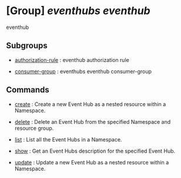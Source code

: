 # [Group] _eventhubs eventhub_

eventhub

## Subgroups

- [authorization-rule](/Commands/eventhubs/eventhub/authorization-rule/readme.md)
: eventhub authorization rule

- [consumer-group](/Commands/eventhubs/eventhub/consumer-group/readme.md)
: eventhubs eventhub consumer-group

## Commands

- [create](/Commands/eventhubs/eventhub/_create.md)
: Create a new Event Hub as a nested resource within a Namespace.

- [delete](/Commands/eventhubs/eventhub/_delete.md)
: Delete an Event Hub from the specified Namespace and resource group.

- [list](/Commands/eventhubs/eventhub/_list.md)
: List all the Event Hubs in a Namespace.

- [show](/Commands/eventhubs/eventhub/_show.md)
: Get an Event Hubs description for the specified Event Hub.

- [update](/Commands/eventhubs/eventhub/_update.md)
: Update a new Event Hub as a nested resource within a Namespace.
